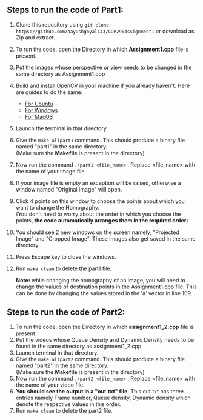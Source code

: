 ## Steps to run the code of Part1:

1. Clone this repository using `git clone https://github.com/aayushgoyal443/COP290Assignment1` or download as Zip and extract.
2. To run the code, open the Directory in which **Assignment1.cpp** file is present.
3. Put the images whose perspective or view needs to be changed in the same directory as Assignment1.cpp
4. Build and install OpenCV in your machine if you already haven't. Here are guides to do the same:
    * [For Ubuntu](http://techawarey.com/programming/install-opencv-c-c-in-ubuntu-18-04-lts-step-by-step-guide/) 
    * [For Windows](https://cv-tricks.com/how-to/installation-of-opencv-4-1-0-in-windows-10-from-source/)
    * [For MacOS](https://docs.opencv.org/master/d0/db2/tutorial_macos_install.html)
5. Launch the terminal in that directory.
6. Give the `make allpart1` command. This should produce a binary file named "part1" in the same directory.  
(Make sure the **Makefile** is present in the directory)
7. Now run the command `./part1 <file_name>` . Replace <file_name> with the name of your image file.
8. If your image file is empty an exception will be raised, otherwise a window named "Original Image" will open.
9. Click 4 points on this window to choose the points about which you want to change the Homography.  
(You don't need to worry about the order in which you choose the points, **the code automatically arranges them in the required order**)
10. You should see 2 new windows on the screen namely, "Projected Image" and "Cropped Image". These images also get saved in the same directory.
11. Press Escape key to close the windows.
12. Run `make clean` to delete the part1 file.

    **Note:** while changing the homography of an image, you will need to change the values of destination points in the Assignment1.cpp file. 
    This can be done by changing the values stored in the 'a' vector in line 109.
    
## Steps to run the code of Part2:
1. To run the code, open the Directory in which **assignment1_2.cpp** file is present.
2. Put the videos whose Queue Density and Dynamic Density needs to be found in the same directory as assignment1_2.cpp
3. Launch terminal in that directory.
4. Give the `make allpart2` command. This should produce a binary file named "part2" in the same directory.  
(Make sure the **Makefile** is present in the directory)
5. Now run the command `./part2 <file_name>` . Replace <file_name> with the name of your video file.
6. **You should see the output in a "out.txt" file.** This out.txt has three entries namely Frame number, Queue density, Dynamic density which denote the respective values in this order.
7. Run `make clean` to delete the part2 file.
